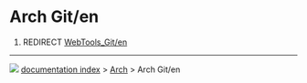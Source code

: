 # Arch Git/en
1.  REDIRECT [WebTools_Git/en](WebTools_Git/en.md)



---
![](images/Right_arrow.png) [documentation index](../README.md) > [Arch](Arch_Workbench.md) > Arch Git/en

